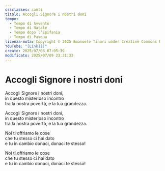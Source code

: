 ```yaml
---
cssclasses: canti
titolo: Accogli Signore i nostri doni
tempo:
  - Tempo di Avvento
  - Tempo di Natale
  - Tempo dopo l’Epifania
  - Tempo di Pasqua
licenza-nota: Copyright © 2025 Emanuele Tinari under Creative Commons BY-NC-SA 4.0 https://creativecommons.org/licenses/by-nc-sa/4.0/
YouTube: "[Link]()"
creato: 2025/07/08 07:05:39
modificato: 2025/07/09 23:31:33
---
```


# Accogli Signore i nostri doni
Accogli Signore i nostri doni,<br>in questo misterioso incontro<br>tra la nostra povertà, e la tua grandezza.

Accogli Signore i nostri doni,<br>in questo misterioso incontro<br>tra la nostra povertà, e la tua grandezza.

Noi ti offriamo le cose<br>che tu stesso ci hai dato<br>e tu in cambio donaci, donaci te stesso!

Noi ti offriamo le cose<br>che tu stesso ci hai dato<br>e tu in cambio donaci, donaci te stesso!
